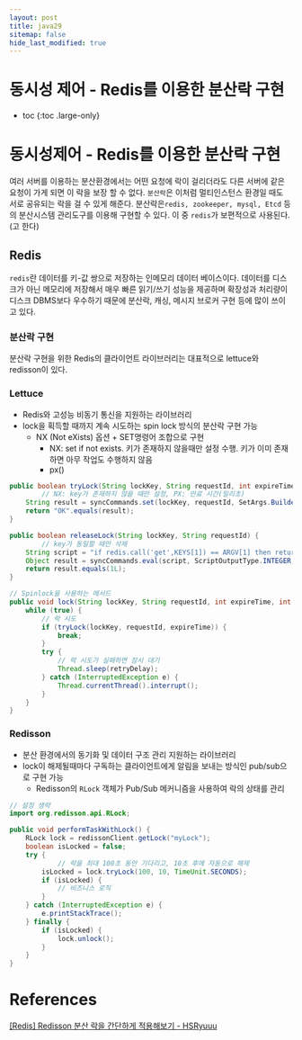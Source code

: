 ```yaml
---
layout: post
title: java29
sitemap: false
hide_last_modified: true
---
```

# 동시성 제어 - Redis를 이용한 분산락 구현

* toc
{:toc .large-only}

# 동시성제어 - Redis를 이용한 분산락 구현

여러 서버를 이용하는 분산환경에서는 어떤 요청에 락이 걸리더라도 다른 서버에 같은 요청이 가게 되면 이 락을 보장 할 수 없다. `분산락`은 이처럼 멀티인스턴스 환경일 때도 서로 공유되는 락을 걸 수 있게 해준다. 분산락은`redis, zookeeper, mysql, Etcd` 등의 분산시스템 관리도구를 이용해 구현할 수 있다. 이 중 `redis`가 보편적으로 사용된다.(고 한다)

## Redis

`redis`란 데이터를 키-값 쌍으로 저장하는 인메모리 데이터 베이스이다. 데이터를 디스크가 아닌 메모리에 저장해서 매우 빠른 읽기/쓰기 성능을 제공하며 확장성과 처리량이 디스크 DBMS보다 우수하기 때문에 분산락, 캐싱, 메시지 브로커 구현 등에 많이 쓰이고 있다.

### 분산락 구현

분산락 구현을 위한 Redis의 클라이언트 라이브러리는 대표적으로 lettuce와 redisson이 있다.

### Lettuce

- Redis와 고성능 비동기 통신을 지원하는 라이브러리
- lock을 획득할 때까지 계속 시도하는 spin lock 방식의 분산락 구현 가능
    - NX (Not eXists) 옵션 + SET명령어 조합으로 구현
        - NX: set if not exists. 키가 존재하지 않을때만 설정 수행. 키가 이미 존재하면 아무 작업도 수행하지 않음
        - px()

```java
public boolean tryLock(String lockKey, String requestId, int expireTime) {
		// NX: key가 존재하지 않을 때만 설정, PX: 만료 시간(밀리초)
    String result = syncCommands.set(lockKey, requestId, SetArgs.Builder.nx().px(expireTime));
    return "OK".equals(result);
}

public boolean releaseLock(String lockKey, String requestId) {
		// key가 동일할 때만 삭제
    String script = "if redis.call('get',KEYS[1]) == ARGV[1] then return redis.call('del',KEYS[1]) else return 0 end";
    Object result = syncCommands.eval(script, ScriptOutputType.INTEGER, new String[]{lockKey}, requestId);
    return result.equals(1L);
}

// Spinlock을 사용하는 메서드
public void lock(String lockKey, String requestId, int expireTime, int retryDelay) {
    while (true) {
        // 락 시도
        if (tryLock(lockKey, requestId, expireTime)) {
            break;
        }
        try {
            // 락 시도가 실패하면 잠시 대기
            Thread.sleep(retryDelay);
        } catch (InterruptedException e) {
            Thread.currentThread().interrupt();
        }
    }
}
```

### Redisson

- 분산 환경에서의 동기화 및 데이터 구조 관리 지원하는 라이브러리
- lock이 해제될때마다 구독하는 클라이언트에게 알림을 보내는 방식인 pub/sub으로 구현 가능
    - Redisson의 `RLock` 객체가 Pub/Sub 메커니즘을 사용하여 락의 상태를 관리

```java
// 설정 생략
import org.redisson.api.RLock;

public void performTaskWithLock() {
    RLock lock = redissonClient.getLock("myLock");
    boolean isLocked = false;
    try {
		    // 락을 최대 100초 동안 기다리고, 10초 후에 자동으로 해제
        isLocked = lock.tryLock(100, 10, TimeUnit.SECONDS);
        if (isLocked) {
            // 비즈니스 로직
        }
    } catch (InterruptedException e) {
        e.printStackTrace();
    } finally {
        if (isLocked) {
            lock.unlock();
        }
    }
}

```

# References

[[Redis] Redisson 분산 락을 간단하게 적용해보기 - HSRyuuu](https://innovation123.tistory.com/185)

